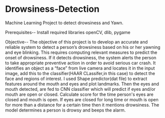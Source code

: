 # Drowsiness-Detection
Machine Learning Project to detect drowsiness and Yawn.

Prerequisites--
Install required libraries
openCV, dlib, pygame 

Objective--
The objective of this project is to develop an accurate and reliable system to detect a person’s drowsiness based on his or her yawning and eye blinking. This requires computing relevant measures to predict the onset of drowsiness. If it detects drowsiness, the system alerts the person to take appropriate preventive action in order to avoid serious car crash.
It identifies an object as a “face” from live camera and locates it in the input image, add this to the classifier(HAAR CLassifer,in this case) to detect the face and regions of interest. I used Shape predictor(dat file) to extract features around the mouth and eyes and plot landmarks. Then the eyes and mouth detected, are fed to CNN classifier which will predict if eyes and/or mouth are open or closed. Calculate score for the time person's eyes are closed and mouth is open. If eyes are closed for long time or mouth is open for more than a distance for a certain time then it mentions drowsiness. The model determines a person is drowsy and beeps the alarm.
